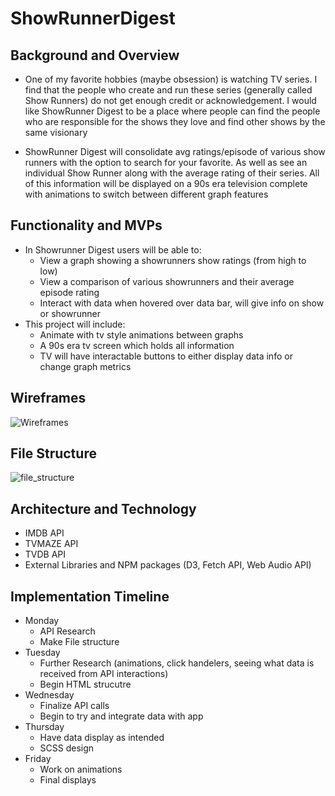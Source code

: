 # ShowRunnerDigest
## Background and Overview 
* One of my favorite hobbies (maybe obsession) is watching TV series. I find that the people who create and run these series (generally called Show Runners) do not get enough credit or acknowledgement. I would like ShowRunner Digest to be a place where people can find the people who are responsible for the shows they love and find other shows by the same visionary

* ShowRunner Digest will consolidate avg ratings/episode of various show runners with the option to search for your favorite. As well as see an individual Show Runner along with the average rating of their series. All of this information will be displayed on a 90s era television complete with animations to switch between different graph features

## Functionality and MVPs
* In Showrunner Digest users will be able to:
    * View a graph showing a showrunners show ratings (from high to low)
    * View a comparison of various showrunners and their average episode rating
    * Interact with data when hovered over data bar, will give info on show or showrunner
* This project will include:
    * Animate with tv style animations between graphs
    * A 90s era tv screen which holds all information
    * TV will have interactable buttons to either display data info or change graph metrics

## Wireframes 
![Wireframes](https://user-images.githubusercontent.com/78226696/120123090-e52c7900-c17a-11eb-976d-3ca811152ec0.png)

## File Structure
![file_structure](https://user-images.githubusercontent.com/78226696/120123115-04c3a180-c17b-11eb-80c8-2056c9275567.png)

## Architecture and Technology
* IMDB API
* TVMAZE API
* TVDB API
* External Libraries and NPM packages (D3, Fetch API, Web Audio API)

## Implementation Timeline
* Monday
   * API Research
   * Make File structure
* Tuesday
   * Further Research (animations, click handelers, seeing what data is received from API interactions)
   * Begin HTML strucutre
* Wednesday
   * Finalize API calls
   * Begin to try and integrate data with app
* Thursday
   * Have data display as intended
   * SCSS design
* Friday
   * Work on animations
   * Final displays         
